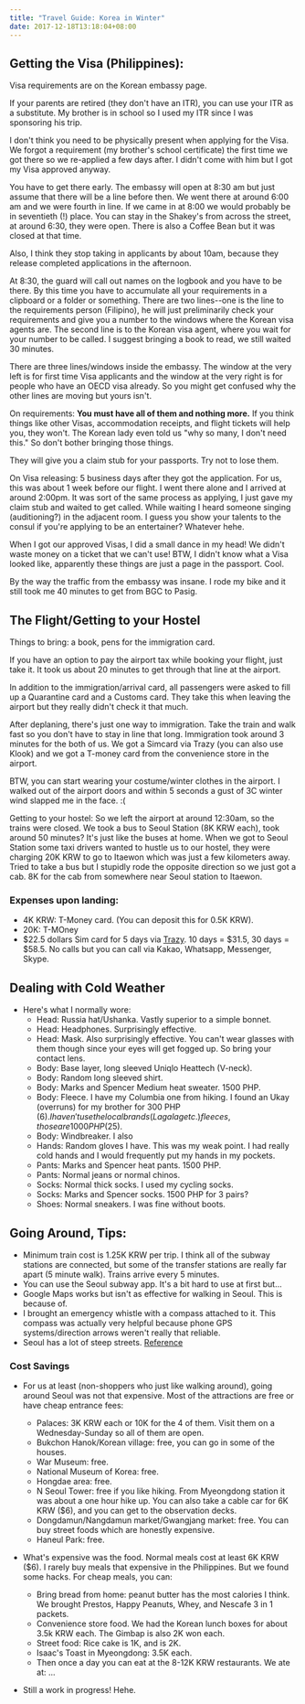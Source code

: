 ```yaml
---
title: "Travel Guide: Korea in Winter"
date: 2017-12-18T13:18:04+08:00
---
```


## Getting the Visa (Philippines):

Visa requirements are on the Korean embassy page.

If your parents are retired (they don't have an ITR), you can use your ITR as a substitute. My brother is in school so I used my ITR since I was sponsoring his trip.

I don't think you need to be physically present when applying for the Visa. We forgot a requirement (my brother's school certificate) the first time we got there so we re-applied a few days after. I didn't come with him but I got my Visa approved anyway.

You have to get there early. The embassy will open at 8:30 am but just assume that there will be a line before then. We went there at around 6:00 am and we were fourth in line. If we came in at 8:00 we would probably be in seventieth (!) place. You can stay in the Shakey's from across the street, at around 6:30, they were open. There is also a Coffee Bean but it was closed at that time.

Also, I think they stop taking in applicants by about 10am, because they release completed applications in the afternoon.

At 8:30, the guard will call out names on the logbook and you have to be there. By this time you have to accumulate all your requirements in a clipboard or a folder or something. There are two lines--one is the line to the requirements person (Filipino), he will just preliminarily check your requirements and give you a number to the windows where the Korean visa agents are. The second line is to the Korean visa agent, where you wait for your number to be called. I suggest bringing a book to read, we still waited 30 minutes.

There are three lines/windows inside the embassy. The window at the very left is for first time Visa applicants and the window at the very right is for people who have an OECD visa already. So you might get confused why the other lines are moving but yours isn't.

On requirements: **You must have all of them and nothing more.** If you think things like other Visas, accommodation receipts, and flight tickets will help you, they won't. The Korean lady even told us "why so many, I don't need this." So don't bother bringing those things.

They will give you a claim stub for your passports. Try not to lose them.

On Visa releasing: 5 business days after they got the application. For us, this was about 1 week before our flight. I went there alone and I arrived at around 2:00pm. It was sort of the same process as applying, I just gave my claim stub and waited to get called. While waiting I heard someone singing (auditioning?) in the adjacent room. I guess you show your talents to the consul if you're applying to be an entertainer? Whatever hehe.

When I got our approved Visas, I did a small dance in my head! We didn't waste money on a ticket that we can't use! BTW, I didn't know what a Visa looked like, apparently these things are just a page in the passport. Cool.

By the way the traffic from the embassy was insane. I rode my bike and it still took me 40 minutes to get from BGC to Pasig.

## The Flight/Getting to your Hostel

Things to bring: a book, pens for the immigration card.

If you have an option to pay the airport tax while booking your flight, just take it. It took us about 20 minutes to get through that line at the airport.

In addition to the immigration/arrival card, all passengers were asked to fill up a Quarantine card and a Customs card. They take this when leaving the airport but they really didn't check it that much.

After deplaning, there's just one way to immigration. Take the train and walk fast so you don't have to stay in line that long. Immigration took around 3 minutes for the both of us. We got a Simcard via Trazy (you can also use Klook) and we got a T-money card from the convenience store in the airport.

BTW, you can start wearing your costume/winter clothes in the airport. I walked out of the airport doors and within 5 seconds a gust of 3C winter wind slapped me in the face. :(

Getting to your hostel: So we left the airport at around 12:30am, so the trains were closed. We took a bus to Seoul Station (8K KRW each), took around 50 minutes? It's just like the buses at home. When we got to Seoul Station some taxi drivers wanted to hustle us to our hostel, they were charging 20K KRW to go to Itaewon which was just a few kilometers away. Tried to take a bus but I stupidly rode the opposite direction so we just got a cab. 8K for the cab from somewhere near Seoul station to Itaewon.

### Expenses upon landing:

- 4K KRW: T-Money card. (You can deposit this for 0.5K KRW).
- 20K: T-MOney
- $22.5 dollars Sim card for 5 days via [Trazy](https://www.trazy.com/experience/detail/korea-sim-card-unlimited-data). 10 days = $31.5, 30 days = $58.5. No calls but you can call via Kakao, Whatsapp, Messenger, Skype.

## Dealing with Cold Weather

- Here's what I normally wore:
  - Head: Russia hat/Ushanka. Vastly superior to a simple bonnet.
  - Head: Headphones. Surprisingly effective.
  - Head: Mask. Also surprisingly effective. You can't wear glasses with them though since your eyes will get fogged up. So bring your contact lens.
  - Body: Base layer, long sleeved Uniqlo Heattech (V-neck).
  - Body: Random long sleeved shirt.
  - Body: Marks and Spencer Medium heat sweater. 1500 PHP.
  - Body: Fleece. I have my Columbia one from hiking. I found an Ukay (overruns) for my brother for 300 PHP ($6). I haven't use the local brands (Lagalag etc.) fleeces, those are 1000 PHP ($25).
  - Body: Windbreaker. I also
  - Hands: Random gloves I have. This was my weak point. I had really cold hands and I would frequently put my hands in my pockets.
  - Pants: Marks and Spencer heat pants. 1500 PHP.
  - Pants: Normal jeans or normal chinos.
  - Socks: Normal thick socks. I used my cycling socks.
  - Socks: Marks and Spencer socks. 1500 PHP for 3 pairs?
  - Shoes: Normal sneakers. I was fine without boots.

## Going Around, Tips:

- Minimum train cost is 1.25K KRW per trip. I think all of the subway stations are connected, but some of the transfer stations are really far apart (5 minute walk). Trains arrive every 5 minutes.
- You can use the Seoul subway app. It's a bit hard to use at first but...
- Google Maps works but isn't as effective for walking in Seoul. This is because of.
- I brought an emergency whistle with a compass attached to it. This compass was actually very helpful because phone GPS systems/direction arrows weren't really that reliable.
- Seoul has a lot of steep streets. [Reference](https://www.youtube.com/watch?v=JeBKjIvu2js)

### Cost Savings

- For us at least (non-shoppers who just like walking around), going around Seoul was not that expensive. Most of the attractions are free or have cheap entrance fees:
  - Palaces: 3K KRW each or 10K for the 4 of them. Visit them on a Wednesday-Sunday so all of them are open.
  - Bukchon Hanok/Korean village: free, you can go in some of the houses.
  - War Museum: free.
  - National Museum of Korea: free.
  - Hongdae area: free.
  - N Seoul Tower: free if you like hiking. From Myeongdong station it was about a one hour hike up. You can also take a cable car for 6K KRW ($6), and you can get to the observation decks.
  - Dongdamun/Nangdamun market/Gwangjang market: free. You can buy street foods which are honestly expensive.
  - Haneul Park: free.
- What's expensive was the food. Normal meals cost at least 6K KRW ($6). I rarely buy meals that expensive in the Philippines. But we found some hacks. For cheap meals, you can:
  - Bring bread from home: peanut butter has the most calories I think. We brought Prestos, Happy Peanuts, Whey, and Nescafe 3 in 1 packets.
  - Convenience store food. We had the Korean lunch boxes for about 3.5k KRW each. The Gimbap is also 2K won each.
  - Street food: Rice cake is 1K, and is 2K.
  - Isaac's Toast in Myeongdong: 3.5K each.
  - Then once a day you can eat at the 8-12K KRW restaurants. We ate at: ...

- Still a work in progress! Hehe.
